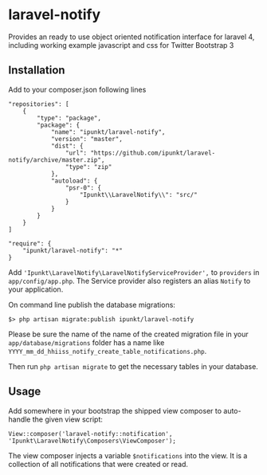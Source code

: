 # laravel-notify

Provides an ready to use object oriented notification interface for laravel 4, including working example javascript and css for Twitter Bootstrap 3

## Installation

Add to your composer.json following lines

	"repositories": [
		{
			"type": "package",
			"package": {
				"name": "ipunkt/laravel-notify",
				"version": "master",
				"dist": {
					"url": "https://github.com/ipunkt/laravel-notify/archive/master.zip",
					"type": "zip"
				},
				"autoload": {
					"psr-0": {
						"Ipunkt\\LaravelNotify\\": "src/"
					}
				}
			}
		}
	]

	"require": {
		"ipunkt/laravel-notify": "*"
	}

Add `'Ipunkt\LaravelNotify\LaravelNotifyServiceProvider',` to `providers` in `app/config/app.php`.
The Service provider also registers an alias `Notify` to your application.

On command line publish the database migrations:

	$> php artisan migrate:publish ipunkt/laravel-notify

Please be sure the name of the name of the created migration file in your `app/database/migrations` folder has a name
 like `YYYY_mm_dd_hhiiss_notify_create_table_notifications.php`.

Then run `php artisan migrate` to get the necessary tables in your database.

## Usage

Add somewhere in your bootstrap the shipped view composer to auto-handle the given view script:

	View::composer('laravel-notify::notification', 'Ipunkt\LaravelNotify\Composers\ViewComposer');

The view composer injects a variable `$notifications` into the view. It is a collection of all notifications that
	were created or read.
